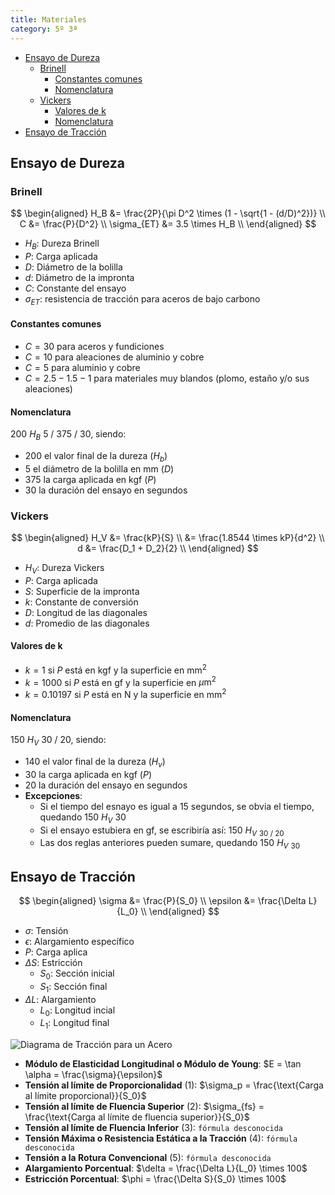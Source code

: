 ```yaml
---
title: Materiales
category: 5º 3ª
---
```


- [Ensayo de Dureza](#ensayo-de-dureza)
  - [Brinell](#brinell)
    - [Constantes comunes](#constantes-comunes)
    - [Nomenclatura](#nomenclatura)
  - [Vickers](#vickers)
    - [Valores de k](#valores-de-k)
    - [Nomenclatura](#nomenclatura-1)
- [Ensayo de Tracción](#ensayo-de-tracción)

## Ensayo de Dureza

### Brinell

$$
\begin{aligned}
H_B         &= \frac{2P}{\pi D^2 \times (1 - \sqrt{1 - (d/D)^2})} \\
C           &= \frac{P}{D^2}                                      \\
\sigma_{ET} &= 3.5 \times H_B                                     \\
\end{aligned}
$$

- $H_B$: Dureza Brinell
- $P$: Carga aplicada
- $D$: Diámetro de la bolilla
- $d$: Diámetro de la impronta
- $C$: Constante del ensayo
- $\sigma_{ET}$: resistencia de tracción para aceros de bajo carbono

#### Constantes comunes

- $C = 30$ para aceros y fundiciones
- $C = 10$ para aleaciones de aluminio y cobre
- $C = 5$ para aluminio y cobre
- $C = 2.5 - 1.5 - 1$ para materiales muy blandos (plomo, estaño y/o sus aleaciones)

#### Nomenclatura
$200\ H_B\  5\ /\ 375\ /\ 30$, siendo:
- $200$ el valor final de la dureza ($H_b$)
- $5$ el diámetro de la bolilla en $\text{mm}$ ($D$)
- $375$ la carga aplicada en $\text{kgf}$ ($P$)
- $30$ la duración del ensayo en segundos


### Vickers

$$
\begin{aligned}
H_V &= \frac{kP}{S}                 \\
    &= \frac{1.8544 \times kP}{d^2} \\
d   &= \frac{D_1 + D_2}{2}          \\
\end{aligned}
$$

- $H_V$: Dureza Vickers
- $P$: Carga aplicada
- $S$: Superficie de la impronta
- $k$: Constante de conversión
- $D$: Longitud de las diagonales
- $d$: Promedio de las diagonales

#### Valores de k

- $k = 1$ si $P$ está en $\text{kgf}$ y la superficie en $\text{mm}^2$
- $k = 1000$ si $P$ está en $\text{gf}$ y la superficie en $\mu\text{m}^2$
- $k = 0.10197$ si $P$ está en $\text{N}$ y la superficie en $\text{mm}^2$
  
#### Nomenclatura
$150\ H_V\ 30\ /\ 20$, siendo:
- $140$ el valor final de la dureza ($H_v$)
- $30$ la carga aplicada en $\text{kgf}$ ($P$)
- $20$ la duración del ensayo en segundos
- **Excepciones**:
  - Si el tiempo del esnayo es igual a 15 segundos, se obvia el tiempo, quedando $150\ H_V\ 30$
  - Si el ensayo estubiera en $\text{gf}$, se escribiría así: $150\ H_V\ _{30\ /\ 20}$
  - Las dos reglas anteriores pueden sumare, quedando $150\ H_V\ _{30}$




## Ensayo de Tracción
$$
\begin{aligned}
\sigma    &= \frac{P}{S_0}        \\
\epsilon  &= \frac{\Delta L}{L_0} \\
\end{aligned}
$$

- $\sigma$: Tensión
- $\epsilon$: Alargamiento específico
- $P$: Carga aplica
- $\Delta S$: Estricción
  - $S_0$: Sección inicial
  - $S_1$: Sección final
- $\Delta L$: Alargamiento
  - $L_0$: Longitud incial
  - $L_1$: Longitud final

![Diagrama de Tracción para un Acero](/images/docs/materiales-5/traccion-acero.png)

- **Módulo de Elasticidad Longitudinal o Módulo de Young**: $E = \tan \alpha = \frac{\sigma}{\epsilon}$
- **Tensión al límite de Proporcionalidad** (1): $\sigma_p = \frac{\text{Carga al límite proporcional}}{S_0}$
- **Tensión al límite de Fluencia Superior** (2): $\sigma_{fs} = \frac{\text{Carga al límite de fluencia superior}}{S_0}$
- **Tensión al límite de Fluencia Inferior** (3): `fórmula desconocida`
- **Tensión Máxima o Resistencia Estática a la Tracción** (4): `fórmula desconocida`
- **Tensión a la Rotura Convencional** (5): `fórmula desconocida`
- **Alargamiento Porcentual**: $\delta = \frac{\Delta L}{L_0} \times 100$
- **Estricción Porcentual**: $\phi = \frac{\Delta S}{S_0} \times 100$